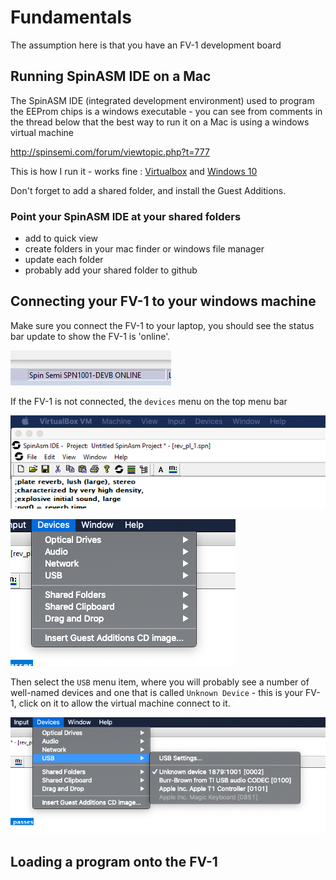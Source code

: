 # Fundamentals

The assumption here is that you have an FV-1 development board

## Running SpinASM IDE on a Mac

The SpinASM IDE (integrated development environment) used to program the EEProm chips is a windows executable - you can see from comments in the thread below that the best way to run it on a Mac is using a windows virtual machine

http://spinsemi.com/forum/viewtopic.php?t=777

This is how I run it - works fine : [Virtualbox](https://www.virtualbox.org/wiki/Downloads) and [Windows 10](https://www.microsoft.com/en-us/software-download/windows10ISO)

Don't forget to add a shared folder, and install the Guest Additions.

### Point your SpinASM IDE at your shared folders

- add to quick view
- create folders in your mac finder or windows file manager
- update each folder
- probably add your shared folder to github

## Connecting your FV-1 to your windows machine

Make sure you connect the FV-1 to your laptop, you should see the status bar update to show the FV-1 is 'online'.

![](../images/StatusBarOnline.png)

If the FV-1 is not connected,  the `devices` menu on the top menu bar

![](../images/DevicesMenu.png)

![](../images/DevicesMenuOpen.png)

Then select the `USB` menu item, where you will probably see a number of well-named devices and one that is called `Unknown Device` - this is your FV-1, click on it to allow the virtual machine connect to it.

![](../images/DevicesMenuOpenUnknownDevice.png)

## Loading a program onto the FV-1

